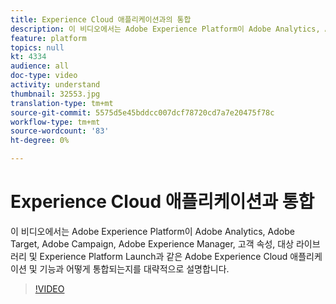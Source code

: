 ```yaml
---
title: Experience Cloud 애플리케이션과의 통합
description: 이 비디오에서는 Adobe Experience Platform이 Adobe Analytics, Adobe Target, Adobe Campaign, Adobe Experience Manager, 고객 속성, 대상 라이브러리 및 Experience Platform Launch과 같은 Experience Cloud 애플리케이션 및 기능과 어떻게 통합되어 있는지 간략하게 소개합니다.
feature: platform
topics: null
kt: 4334
audience: all
doc-type: video
activity: understand
thumbnail: 32553.jpg
translation-type: tm+mt
source-git-commit: 5575d5e45bddcc007dcf78720cd7a7e20475f78c
workflow-type: tm+mt
source-wordcount: '83'
ht-degree: 0%

---
```



# Experience Cloud 애플리케이션과 통합

이 비디오에서는 Adobe Experience Platform이 Adobe Analytics, Adobe Target, Adobe Campaign, Adobe Experience Manager, 고객 속성, 대상 라이브러리 및 Experience Platform Launch과 같은 Adobe Experience Cloud 애플리케이션 및 기능과 어떻게 통합되는지를 대략적으로 설명합니다.

>[!VIDEO](https://video.tv.adobe.com/v/32553?quality=12&learn=on)